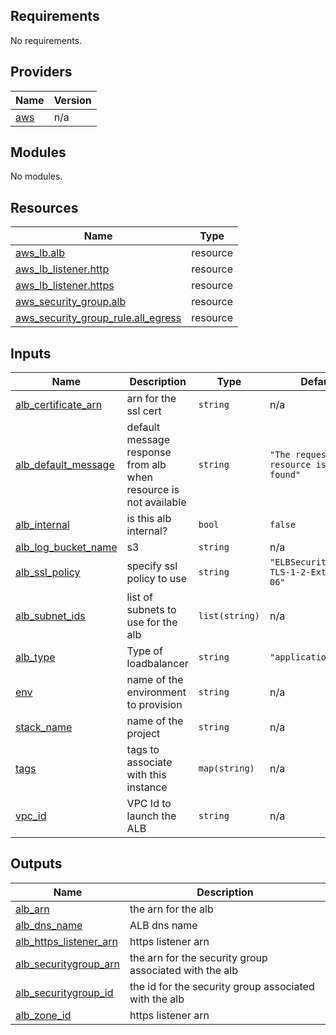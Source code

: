 <!-- BEGIN_TF_DOCS -->
## Requirements

No requirements.

## Providers

| Name | Version |
|------|---------|
| <a name="provider_aws"></a> [aws](#provider\_aws) | n/a |

## Modules

No modules.

## Resources

| Name | Type |
|------|------|
| [aws_lb.alb](https://registry.terraform.io/providers/hashicorp/aws/latest/docs/resources/lb) | resource |
| [aws_lb_listener.http](https://registry.terraform.io/providers/hashicorp/aws/latest/docs/resources/lb_listener) | resource |
| [aws_lb_listener.https](https://registry.terraform.io/providers/hashicorp/aws/latest/docs/resources/lb_listener) | resource |
| [aws_security_group.alb](https://registry.terraform.io/providers/hashicorp/aws/latest/docs/resources/security_group) | resource |
| [aws_security_group_rule.all_egress](https://registry.terraform.io/providers/hashicorp/aws/latest/docs/resources/security_group_rule) | resource |

## Inputs

| Name | Description | Type | Default | Required |
|------|-------------|------|---------|:--------:|
| <a name="input_alb_certificate_arn"></a> [alb\_certificate\_arn](#input\_alb\_certificate\_arn) | arn for the ssl cert | `string` | n/a | yes |
| <a name="input_alb_default_message"></a> [alb\_default\_message](#input\_alb\_default\_message) | default message response from alb when resource is not available | `string` | `"The requested resource is not found"` | no |
| <a name="input_alb_internal"></a> [alb\_internal](#input\_alb\_internal) | is this alb internal? | `bool` | `false` | no |
| <a name="input_alb_log_bucket_name"></a> [alb\_log\_bucket\_name](#input\_alb\_log\_bucket\_name) | s3 | `string` | n/a | yes |
| <a name="input_alb_ssl_policy"></a> [alb\_ssl\_policy](#input\_alb\_ssl\_policy) | specify ssl policy to use | `string` | `"ELBSecurityPolicy-TLS-1-2-Ext-2018-06"` | no |
| <a name="input_alb_subnet_ids"></a> [alb\_subnet\_ids](#input\_alb\_subnet\_ids) | list of subnets to use for the alb | `list(string)` | n/a | yes |
| <a name="input_alb_type"></a> [alb\_type](#input\_alb\_type) | Type of loadbalancer | `string` | `"application"` | no |
| <a name="input_env"></a> [env](#input\_env) | name of the environment to provision | `string` | n/a | yes |
| <a name="input_stack_name"></a> [stack\_name](#input\_stack\_name) | name of the project | `string` | n/a | yes |
| <a name="input_tags"></a> [tags](#input\_tags) | tags to associate with this instance | `map(string)` | n/a | yes |
| <a name="input_vpc_id"></a> [vpc\_id](#input\_vpc\_id) | VPC Id to launch the ALB | `string` | n/a | yes |

## Outputs

| Name | Description |
|------|-------------|
| <a name="output_alb_arn"></a> [alb\_arn](#output\_alb\_arn) | the arn for the alb |
| <a name="output_alb_dns_name"></a> [alb\_dns\_name](#output\_alb\_dns\_name) | ALB dns name |
| <a name="output_alb_https_listener_arn"></a> [alb\_https\_listener\_arn](#output\_alb\_https\_listener\_arn) | https listener arn |
| <a name="output_alb_securitygroup_arn"></a> [alb\_securitygroup\_arn](#output\_alb\_securitygroup\_arn) | the arn for the security group associated with the alb |
| <a name="output_alb_securitygroup_id"></a> [alb\_securitygroup\_id](#output\_alb\_securitygroup\_id) | the id for the security group associated with the alb |
| <a name="output_alb_zone_id"></a> [alb\_zone\_id](#output\_alb\_zone\_id) | https listener arn |
<!-- END_TF_DOCS -->